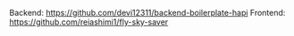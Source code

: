 Backend: https://github.com/devi12311/backend-boilerplate-hapi
Frontend: https://github.com/reiashimi1/fly-sky-saver
